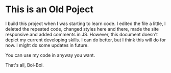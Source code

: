 # This is an Old Poject

I build this project when I was starting to learn code.
I edited the file a little, I deleted the repeated code, changed styles here and there, made the site responsive and added comments in JS. 
However, this document doesn't depict my current developing skills. I can do better, but I think this will do for now. I might do some updates in future.

You can use my code in anyway you want.

That's all, Boi-Boi.
